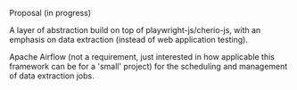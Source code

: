 Proposal (in progress)


A layer of abstraction build on top of playwright-js/cherio-js, with an emphasis on data extraction (instead of web application testing).

Apache Airflow (not a requirement, just interested in how applicable this framework can be for a 'small' project) for the scheduling and management of data extraction jobs.

